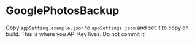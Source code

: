 # GooglePhotosBackup

Copy `appSetting.example.json` to `appSettings.json` and set it to copy on build. This is where you API Key lives. Do not commit it!